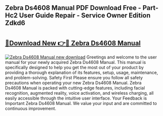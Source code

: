 ## Zebra Ds4608 Manual PDF Download Free - Part-Hc2 User Guide Repair - Service Owner Edition Zdkd6

# <h2><a href="http://cf2569.oget.top/?id=Zebra+Ds4608+Manual">🔗Download New 👉🔴 Zebra Ds4608 Manual</a></h2>

[![Zebra Ds4608 Manual new download](https://i.imgur.com/5g1atiW.png)](http://cf2569.oget.top/?id=Zebra+Ds4608+Manual)
Greetings and welcome to the user manual for your newly acquired Zebra Ds4608 Manual. This manual is specifically designed to help you get the most out of your product by providing a thorough explanation of its features, setup, usage, maintenance, and problem-solving. Safety First Please ensure you follow all safety precautions when operating your new Zebra Ds4608 Manual. Zebra Ds4608 Manual is packed with cutting-edge features, including facial recognition, augmented reality, voice activation, and wireless charging, all easily accessible through the intuitive user interface. Your Feedback is Important Zebra Ds4608 Manual. We value your input and are committed to continuous improvement.
